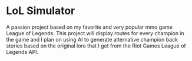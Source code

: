 # LoL Simulator
 A passion project based on my favorite and very popular mmo game League of Legends. This project will display routes for every champion in the game and I plan on using AI to generate alternative champion back stories based on the original lore that I get from the Riot Games League of Legends API.
